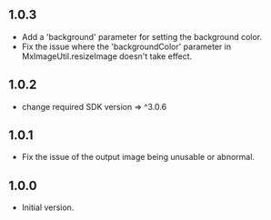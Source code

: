 ## 1.0.3
- Add a 'background' parameter for setting the background color.
- Fix the issue where the 'backgroundColor' parameter in MxImageUtil.resizeImage doesn't take effect.

## 1.0.2
- change required SDK version => ^3.0.6

## 1.0.1
- Fix the issue of the output image being unusable or abnormal.

## 1.0.0

- Initial version.

